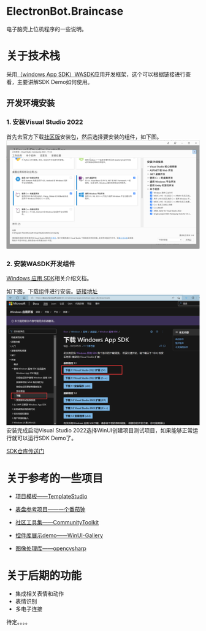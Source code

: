 # ElectronBot.Braincase
电子脑壳上位机程序的一些说明。
# 关于技术栈
采用[（windows App SDK）WASDK](https://docs.microsoft.com/zh-cn/windows/apps/windows-app-sdk/)应用开发框架，这个可以根据链接进行查看，主要讲解SDK Demo如何使用。

## 开发环境安装
### 1. 安装Visual Studio 2022
首先去官方下载[社区版](https://visualstudio.microsoft.com/zh-hans/vs/)安装包，然后选择要安装的组件，如下图。
![install](/Images/install.png)
### 2. 安装WASDK开发组件
[Windows 应用 SDK](https://docs.microsoft.com/zh-cn/windows/apps/windows-app-sdk/)相关介绍文档。

如下图，下载组件进行安装。[链接地址](https://docs.microsoft.com/zh-cn/windows/apps/windows-app-sdk/downloads)
![tool](/Images/download-tool.png)
安装完成启动Visual Studio 2022选择WinUI创建项目测试项目，如果能够正常运行就可以运行SDK Demo了。

[SDK仓库传送门](https://github.com/maker-community/ElectronBot.DotNet)

# 关于参考的一些项目

+ [项目模板——TemplateStudio](https://github.com/microsoft/TemplateStudio)

+ [表盘参考项目——一个番茄钟](https://github.com/DinoChan/OnePomodoro)
+ [社区工具集——CommunityToolkit](https://github.com/CommunityToolkit/WindowsCommunityToolkit)

+ [控件库展示demo——WinUI-Gallery](https://github.com/microsoft/WinUI-Gallery)

+ [图像处理库——opencvsharp](https://github.com/shimat/opencvsharp)

# 关于后期的功能

+ 集成相关表情和动作
+ 表情识别
+ 多电子连接

待定。。。。
